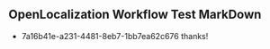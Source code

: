 ## OpenLocalization Workflow Test MarkDown
* 7a16b41e-a231-4481-8eb7-1bb7ea62c676 thanks!

<!--HONumber=Aug16_HO3-->


